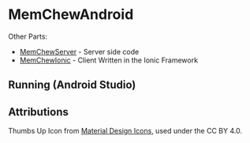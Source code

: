 # MemChewAndroid
Other Parts:
- [MemChewServer](https://github.com/rameshvarun/MemChewServer) - Server side code
- [MemChewIonic](https://github.com/rameshvarun/MemChewIonic) - Client Written in the Ionic Framework

## Running (Android Studio)

## Attributions
Thumbs Up Icon from [Material Design Icons](https://github.com/google/material-design-icons), used under the CC BY 4.0.

